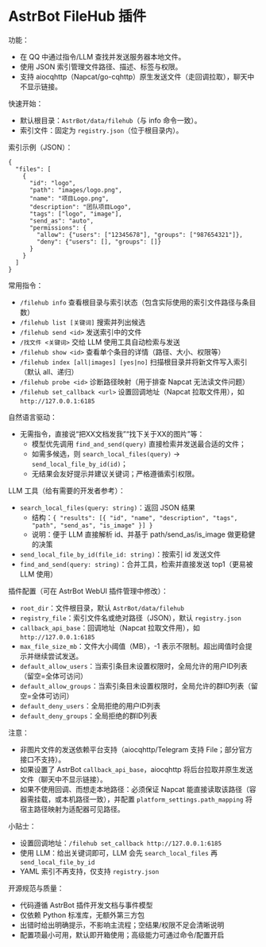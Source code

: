 AstrBot FileHub 插件
=====================

功能：
- 在 QQ 中通过指令/LLM 查找并发送服务器本地文件。
- 使用 JSON 索引管理文件路径、描述、标签与权限。
- 支持 aiocqhttp（Napcat/go-cqhttp）原生发送文件（走回调拉取），聊天中不显示链接。

快速开始：
- 默认根目录：`AstrBot/data/filehub`（与 info 命令一致）。
- 索引文件：固定为 `registry.json`（位于根目录内）。

索引示例（JSON）：

```
{
  "files": [
    {
      "id": "logo",
      "path": "images/logo.png",
      "name": "项目Logo.png",
      "description": "团队项目Logo",
      "tags": ["logo", "image"],
      "send_as": "auto",
      "permissions": {
        "allow": {"users": ["12345678"], "groups": ["987654321"]},
        "deny": {"users": [], "groups": []}
      }
    }
  ]
}
```

常用指令：
- `/filehub info` 查看根目录与索引状态（包含实际使用的索引文件路径与条目数）
- `/filehub list [关键词]` 搜索并列出候选
- `/filehub send <id>` 发送索引中的文件
- `/找文件 <关键词>` 交给 LLM 使用工具自动检索与发送
- `/filehub show <id>` 查看单个条目的详情（路径、大小、权限等）
- `/filehub index [all|images] [yes|no]` 扫描根目录并将新文件写入索引（默认 all、递归）
- `/filehub probe <id>` 诊断路径映射（用于排查 Napcat 无法读文件问题）
- `/filehub set_callback <url>` 设置回调地址（Napcat 拉取文件用），如 `http://127.0.0.1:6185`

自然语言驱动：
- 无需指令，直接说“把XX文档发我”“找下关于XX的图片”等：
  - 模型优先调用 `find_and_send(query)` 直接检索并发送最合适的文件；
  - 如需多候选，则 `search_local_files(query)` → `send_local_file_by_id(id)`；
  - 无结果会友好提示并建议关键词；严格遵循索引权限。

LLM 工具（给有需要的开发者参考）：
- `search_local_files(query: string)`：返回 JSON 结果 
  - 结构：`{ "results": [{ "id", "name", "description", "tags", "path", "send_as", "is_image" }] }`
  - 说明：便于 LLM 直接解析 id、并基于 path/send_as/is_image 做更稳健的决策
- `send_local_file_by_id(file_id: string)`：按索引 id 发送文件
- `find_and_send(query: string)`：合并工具，检索并直接发送 top1（更易被 LLM 使用）

插件配置（可在 AstrBot WebUI 插件管理中修改）：
- `root_dir`：文件根目录，默认 `AstrBot/data/filehub`
- `registry_file`：索引文件名或绝对路径（JSON），默认 `registry.json`
- `callback_api_base`：回调地址（Napcat 拉取文件用），如 `http://127.0.0.1:6185`
- `max_file_size_mb`：文件大小阈值（MB），-1 表示不限制。超出阈值时会提示并继续尝试发送。
- `default_allow_users`：当索引条目未设置权限时，全局允许的用户ID列表（留空=全体可访问）
- `default_allow_groups`：当索引条目未设置权限时，全局允许的群ID列表（留空=全体可访问）
- `default_deny_users`：全局拒绝的用户ID列表
- `default_deny_groups`：全局拒绝的群ID列表

注意：
- 非图片文件的发送依赖平台支持（aiocqhttp/Telegram 支持 File；部分官方接口不支持）。
- 如果设置了 AstrBot `callback_api_base`，aiocqhttp 将后台拉取并原生发送文件（聊天中不显示链接）。
- 如果不使用回调、而想走本地路径：必须保证 Napcat 能直接读取该路径（容器需挂载，或本机路径一致），并配置 `platform_settings.path_mapping` 将宿主路径映射为适配器可见路径。

小贴士：
- 设置回调地址：`/filehub set_callback http://127.0.0.1:6185`
- 使用 LLM：给出关键词即可，LLM 会先 `search_local_files` 再 `send_local_file_by_id`
- YAML 索引不再支持，仅支持 `registry.json`

开源规范与质量：
- 代码遵循 AstrBot 插件开发文档与事件模型
- 仅依赖 Python 标准库，无额外第三方包
- 出错时给出明确提示，不影响主流程；空结果/权限不足会清晰说明
- 配置项最小可用，默认即开箱使用；高级能力可通过命令/配置开启
